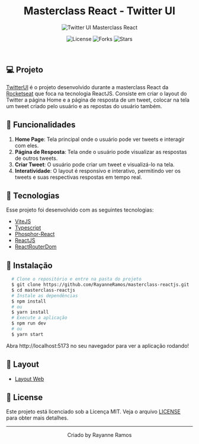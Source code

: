 <h1 align='center'>Masterclass React - Twitter UI</h1>

<p align='center'>
  <img src='https://github.com/RayanneRamos/masterclass-reactjs/assets/43352880/c81577a8-4643-497c-8116-9ba9e3ce9f3a' alt='Twitter UI Masterclass React' />
</p>

<p  align='center'>
  <img src='https://img.shields.io/badge/license-MIT-%23835afd' alt='License' />
  <img src='https://img.shields.io/badge/forks-MIT-%23835afd' alt='Forks' />
  <img src='https://img.shields.io/badge/stars-MIT-%23835afd' alt='Stars' />
</p>

<br>

## 💻 Projeto

[TwitterUI](https://masterclass-reactjs-c0j0qpp5m-rayanneramos.vercel.app/) é o projeto desenvolvido durante a masterclass React da [Rocketseat](https://www.rocketseat.com.br/) que foca na tecnologia ReactJS. Consiste em criar o layout do Twitter a página Home e a página de resposta de um tweet, colocar na tela um
tweet criado pelo usuário e as repostas do usuário também.

## 🌟 Funcionalidades

1. **Home Page**: Tela principal onde o usuário pode ver tweets e interagir com eles. 
2. **Página de Resposta**: Tela onde o usuário pode visualizar as respostas de outros tweets. 
3. **Criar Tweet**: O usuário pode criar um tweet e visualizá-lo na tela.
4. **Interatividade**: O layout é responsivo e interativo, permitindo ver os tweets e suas respectivas respostas em tempo real.


## 🧪 Tecnologias

Esse projeto foi desenvolvido com as seguintes tecnologias:

- [ViteJS](https://vitejs.dev/)
- [Typescript](https://www.typescriptlang.org/)
- [Phosphor-React](https://phosphoricons.com/)
- [ReactJS](https://react.dev/)
- [ReactRouterDom](https://reactrouter.com/)

## 🚀 Instalação

```bash
  # Clone o repositório e entre na pasta do projeto
  $ git clone https://github.com/RayanneRamos/masterclass-reactjs.git
  $ cd masterclass-reactjs
  # Instale as dependências
  $ npm install
  # ou
  $ yarn install
  # Execute a aplicação
  $ npm run dev
  # ou
  $ yarn start
```

Abra http://localhost:5173 no seu navegador para ver a aplicação rodando!

## 🔖 Layout

- [Layout Web](<https://www.figma.com/file/CwNYZ4PU0Vnr3gpuqQyF6S/Twitter-UI-(Community)?type=design&node-id=1%3A937&t=MXYL3bYexl7eMNjV-1>)

## 📝 License

Este projeto está licenciado sob a Licença MIT. Veja o arquivo [LICENSE](LICENSE) para obter mais detalhes.

---

<p align='center'>Criado by Rayanne Ramos</p>
